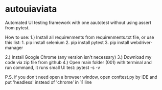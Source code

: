 # autouiaviata
Automated UI testing framework with one aautotest without using assert from pytest. 

How to use:
1.) Install all requirenments from requirenments.txt file, or use this list:
    1. pip install selenium
    2. pip install pytest
    3. pip install webdriver-manager

2.) Install Google Chrome (any version isn't necessary)
3.) Download my code via zip file from github
4.) Open main folder (001) with terminal and run command, it runs small UI test:
    pytest -s -v
 
P.S. if you don't need open a browser window, open conftest.py by IDE and put 'headless' instead of 'chrome' in 11 line

